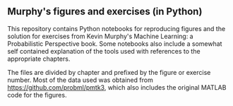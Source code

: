 Murphy's figures and exercises (in Python)
-----------------------------------------

This repository contains Python notebooks for reproducing figures and the solution for exercises from Kevin Murphy's Machine Learning: a Probabilistic Perspective book. Some notebooks also include a somewhat self contained explanation of the tools used with references to the appropriate chapters.

The files are divided by chapter and prefixed by the figure or exercise number. Most of the data used was
obtained from https://github.com/probml/pmtk3, which also includes the original MATLAB code for the figures.